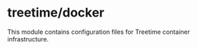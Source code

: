 # treetime/docker

This module contains configuration files for Treetime container infrastructure. 
